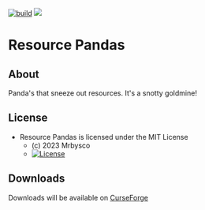 [![build](https://github.com/Mrbysco/ResourcePandas/actions/workflows/build.yml/badge.svg)](https://github.com/Mrbysco/ResourcePandas/actions/workflows/build.yml) 
[![](http://cf.way2muchnoise.eu/versions/410681.svg)](https://www.curseforge.com/minecraft/mc-mods/resource-pandas)
# Resource Pandas #

## About ##
Panda's that sneeze out resources. It's a snotty goldmine!

## License ##
* Resource Pandas is licensed under the MIT License
  - (c) 2023 Mrbysco
  - [![License](https://img.shields.io/badge/License-MIT-red.svg?style=flat)](http://opensource.org/licenses/MIT)

## Downloads ##
Downloads will be available on [CurseForge](https://www.curseforge.com/minecraft/mc-mods/resource-pandas)
